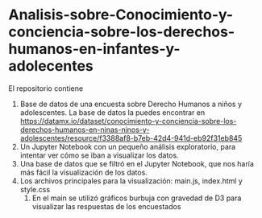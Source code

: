 # Analisis-sobre-Conocimiento-y-conciencia-sobre-los-derechos-humanos-en-infantes-y-adolecentes
El repositorio contiene

1. Base de datos de una encuesta sobre Derecho Humanos a niños y adolescentes. La base de datos la puedes encontrar en https://datamx.io/dataset/conocimiento-y-conciencia-sobre-los-derechos-humanos-en-ninas-ninos-y-adolescentes/resource/f3388af8-b7eb-42d4-941d-eb92f31eb845
2. Un Jupyter Notebook con un pequeño análisis exploratorio, para intentar ver cómo se iban a visualizar los datos.
3. Una base de datos que se filtró en el Jupyter Notebook, que nos haría más fácil la visualización de los datos.
4. Los archivos principales para la visualización: main.js, index.html y style.css
   1. En el main se utilizó gráficos burbuja con gravedad de D3 para visualizar las respuestas de los encuestados
